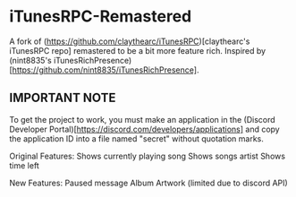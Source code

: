 # iTunesRPC-Remastered

A fork of (https://github.com/claythearc/iTunesRPC)[claythearc's iTunesRPC repo] remastered to be a bit more feature rich.
Inspired by (nint8835's iTunesRichPresence)[https://github.com/nint8835/iTunesRichPresence].

## IMPORTANT NOTE
To get the project to work, you must make an application in the (Discord Developer Portal)[https://discord.com/developers/applications] and copy the
application ID into a file named "secret" without quotation marks.

Original Features:
Shows currently playing song
Shows songs artist
Shows time left

New Features:
Paused message
Album Artwork (limited due to discord API)
